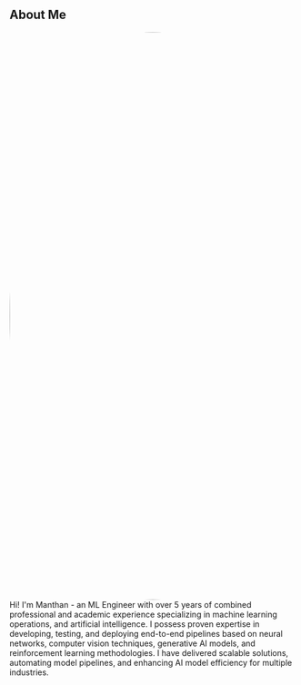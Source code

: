 ## About Me

<img src="/assets/images/manthan_photo.jpg" alt="Manthan's Photo" style="width:1000px; border-radius:50%; float:left; margin-right:15px;" />

Hi! I'm Manthan - an ML Engineer with over 5 years of combined professional and academic experience specializing in machine learning operations, and artificial intelligence. I possess proven expertise in developing, testing, and deploying end-to-end pipelines based on neural networks, computer vision techniques, generative AI models, and reinforcement learning methodologies. I have delivered scalable solutions, automating model pipelines, and enhancing AI model efficiency for multiple industries.
